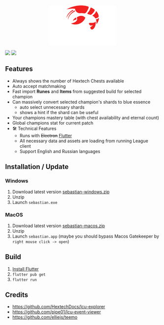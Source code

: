 <p align="center">
  <img src="docs/logo.png" height="128">
</p>

[![](https://img.shields.io/github/v/release/orteney/champmastery?label=VERSION&style=for-the-badge)](https://github.com/orteney/champmastery/releases/latest)
[![](https://img.shields.io/github/downloads/orteney/champmastery/total?style=for-the-badge)](https://github.com/orteney/champmastery/releases)

## Features

- Always shows the number of Hextech Chests available
- Auto accept matchmaking
- Fast import **Runes** and **Items** from suggested build for selected champion
- Can massively convert selected champion's shards to blue essence
  - auto select unnecessary shards
  - shows a hint if the shard can be useful
- Your champions mastery table (with chest availability and eternal count)
- Global champions stat for current patch
- 🛠️ Technical Features
  - Runs with ~~Electron~~ [Flutter](https://flutter.dev/)
  - All necessary data and assets are loading from running League client
  - Support English and Russian languages


## Installation / Update

### Windows
1. Download latest version [sebastian-windows.zip](https://github.com/orteney/sebastian/releases/latest)
1. Unzip
1. Launch `sebastian.exe`

### MacOS
1. Download latest version [sebastian-macos.zip](https://github.com/orteney/sebastian/releases/latest)
1. Unzip
1. Launch `sebastian.app` (maybe you should bypass Macos Gatekeeper by `right mouse click -> open`)

## Build
1. [Install Flutter](https://docs.flutter.dev/get-started/install)
1. `flutter pub get`
1. `flutter run`

## Credits
- https://github.com/HextechDocs/lcu-explorer
- https://github.com/pipe01/lcu-event-viewer
- https://github.com/elliejs/teemo

